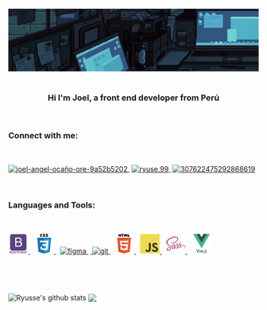 
![Alt Text](./images/hero.gif)
&nbsp;
<h3 align="center">Hi I'm Joel, a front end developer from Perú </h3>


&nbsp;
<h3 align="left">Connect with me:</h3>
&nbsp;
<p align="left">

<a href="https://linkedin.com/in/joel-angel-ocaño-ore-9a52b5202" target="blank"><img align="center" src="https://raw.githubusercontent.com/rahuldkjain/github-profile-readme-generator/master/src/images/icons/Social/linked-in-alt.svg" alt="joel-angel-ocaño-ore-9a52b5202" height="30" width="40" />&nbsp;</a>
<a href="https://instagram.com/ryuse.99" target="blank"><img align="center" src="https://raw.githubusercontent.com/rahuldkjain/github-profile-readme-generator/master/src/images/icons/Social/instagram.svg" alt="ryuse.99" height="30" width="40" />&nbsp;</a>
<a href="https://discord.gg/307622475292868619" target="blank"><img align="center" src="https://raw.githubusercontent.com/rahuldkjain/github-profile-readme-generator/master/src/images/icons/Social/discord.svg" alt="307622475292868619" height="40" width="40" /></a>
</p>&nbsp;
<h3 align="left">Languages and Tools:</h3>
&nbsp;
<p align="left"> <a href="https://getbootstrap.com" target="_blank"> <img src="https://raw.githubusercontent.com/devicons/devicon/master/icons/bootstrap/bootstrap-plain-wordmark.svg" alt="bootstrap" width="40" height="40"/> </a>&nbsp; <a href="https://www.w3schools.com/css/" target="_blank"> <img src="https://raw.githubusercontent.com/devicons/devicon/master/icons/css3/css3-original-wordmark.svg" alt="css3" width="40" height="40"/> </a>&nbsp; <a href="https://www.figma.com/" target="_blank"> <img src="https://www.vectorlogo.zone/logos/figma/figma-icon.svg" alt="figma" width="40" height="40"/> </a> &nbsp;<a href="https://git-scm.com/" target="_blank"> <img src="https://www.vectorlogo.zone/logos/git-scm/git-scm-icon.svg" alt="git" width="40" height="40"/> </a>&nbsp; <a href="https://www.w3.org/html/" target="_blank"> <img src="https://raw.githubusercontent.com/devicons/devicon/master/icons/html5/html5-original-wordmark.svg" alt="html5" width="40" height="40"/> </a>&nbsp; <a href="https://developer.mozilla.org/en-US/docs/Web/JavaScript" target="_blank"> <img src="https://raw.githubusercontent.com/devicons/devicon/master/icons/javascript/javascript-original.svg" alt="javascript" width="40" height="40"/> </a>&nbsp; <a href="https://sass-lang.com" target="_blank"> <img src="https://raw.githubusercontent.com/devicons/devicon/master/icons/sass/sass-original.svg" alt="sass" width="40" height="40"/> </a>&nbsp; <a href="https://vuejs.org/" target="_blank"> <img src="https://raw.githubusercontent.com/devicons/devicon/master/icons/vuejs/vuejs-original-wordmark.svg" alt="vuejs" width="40" height="40"/> </a> </p>&nbsp;

&nbsp;


  <a><img align="center" src="https://github-readme-stats.anuraghazra1.vercel.app/api?username=Ryusse&show_icons=true&include_all_commits=true&theme=gotham" alt="Ryusse's github stats" /></a>
  <a><img align="center" src="https://github-readme-stats.anuraghazra1.vercel.app/api/top-langs/?username=Ryusse&layout=compact&theme=gotham" /></a>